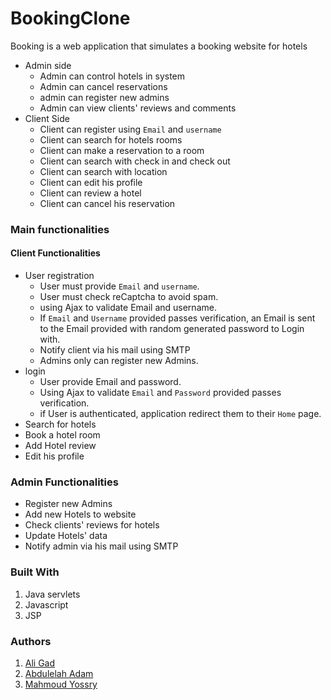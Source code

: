 # BookingClone
Booking is a web application that simulates a booking website for hotels

- Admin side
    - Admin can control hotels in system 
    - Admin can cancel reservations
    - admin can register new admins 
    - Admin can view clients' reviews and comments
- Client Side
    - Client can register using `Email` and `username`
    - Client can search for hotels rooms
    - Client can make a reservation to a room
    - Client can search with check in and check out
    - Client can search with location
    - Client can edit his profile
    - Client can review a hotel
    - Client can cancel his reservation

### Main functionalities
#### Client Functionalities
- User registration 
  - User must provide `Email` and `username`. 
  - User must check reCaptcha to avoid spam.
  - using Ajax to validate Email and username.
  - If `Email` and `Username` provided passes verification, an Email is sent to the Email provided with random generated password to Login with.
  - Notify client via his mail using SMTP
  - Admins only can register new Admins.
- login
  - User provide Email and password.
  - Using Ajax to validate `Email` and `Password` provided passes verification.
  - if User is authenticated, application redirect them to their `Home` page.
- Search for hotels
- Book a hotel room
- Add Hotel review
- Edit his profile
### Admin Functionalities
- Register new Admins
- Add new Hotels to website
- Check clients' reviews for hotels
- Update Hotels' data
- Notify admin via his mail using SMTP

### Built With
1. Java servlets
2. Javascript
3. JSP

### Authors
1. [Ali Gad](https://github.com/aligad1999)
2. [Abdulelah Adam](https://github.com/AbdulelahAdam)
3. [Mahmoud Yossry](https://github.com/mahmoudyossry)
